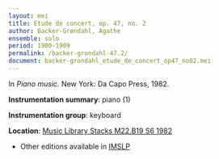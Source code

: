 ```yaml
---
layout: mei
title: Etude de concert, op. 47, no. 2
author: Backer-Grøndahl, Agathe
ensemble: solo
period: 1900-1909
permalink: /backer-grondahl-47.2/
document: backer-grondahl_etude_de_concert_op47_no02.mei
---
```


In *Piano music.* New York: Da Capo Press, 1982.

**Instrumentation summary**: piano (1)

**Instrumentation group**: keyboard

**Location**: <a href="https://tufts-primo.hosted.exlibrisgroup.com/permalink/f/14dinuo/01TUN_ALMA2185674780003851" target="_blank">Music Library Stacks M22.B19 S6 1982</a>

- Other editions available in <a href="https://ks.imslp.info/files/imglnks/usimg/7/7c/IMSLP194318-PMLP28160-ABG_Op47_2.pdf" target="_blank">IMSLP</a>
